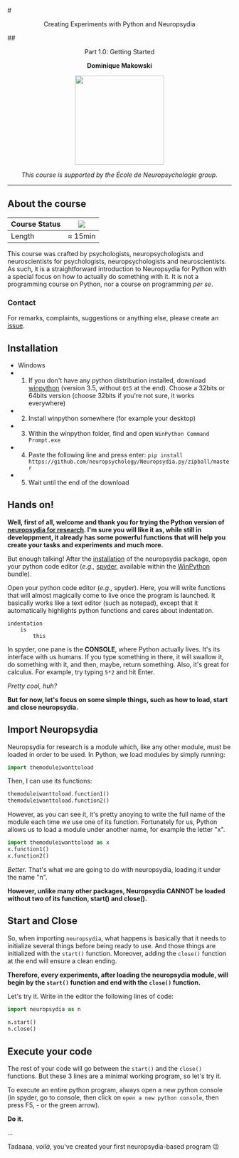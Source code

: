 #<p align="center">Creating Experiments with Python and Neuropsydia</p>
##<p align="center">Part 1.0: Getting Started</p>
**<p align="center">Dominique Makowski</p>**

<p align="center"><img src="https://biblineuropsy.files.wordpress.com/2016/08/n.png" width="200"></p>


*<p align="center">This course is supported by the École de Neuropsychologie group.</p>*

---

## About the course


| Course Status | ![](https://img.shields.io/badge/status-open-brightgreen.svg) |
|---------------|---|
| Length | ≈ 15min |


This course was crafted by psychologists, neuropsychologists and neuroscientists for psychologists, neuropsychologists and neuroscientists.
As such, it is a straightforward introduction to Neuropsydia for Python with a special focus on how to actually do something with it.
It is not a programming course on Python, nor a course on programming *per se*.

### Contact

For remarks, complaints, suggestions or anything else, please create an [issue](https://github.com/neuropsychology/Courses/issues).

## Installation

- Windows
 - 1. If you don't have any python distribution installed, download [winpython](https://winpython.github.io/) (version 3.5, without `Qt5` at the end). Choose a 32bits or 64bits version (choose 32bits if you're not sure, it works everywhere)
 - 2. Install winpython somewhere (for example your desktop)
 - 3. Within the winpython folder, find and open `WinPython Command Prompt.exe`
 - 4. Paste the following line and press enter: `pip install https://github.com/neuropsychology/Neuropsydia.py/zipball/master`
 - 5. Wait until the end of the download

## Hands on!

**Well, first of all, welcome and thank you for trying the Python version of [neuropsydia for research](https://github.com/neuropsychology/neuropsychology.R). I'm sure you will like it as, while still in developpment, it already has some powerful functions that will help you create your tasks and experiments and much more.**
 
But enough talking! After the [installation](https://github.com/neuropsychology/Neuropsydia.py#installation) of the neuropsydia package, open your python code editor (*e.g.,* [spyder](https://pythonhosted.org/spyder/installation.html), available within the [WinPython](https://winpython.github.io/) bundle).
 
Open your python code editor (*e.g.,* spyder). Here, you will write functions that will almost magically come to live once the program is launched. It basically works like a text editor (such as notepad), except that it automatically highlights python functions and cares about indentation.
```
indentation
    is
        this
```
In spyder, one pane is the **CONSOLE**, where Python actually lives. It's its interface with us humans. If you type something in there, it will swallow it, do something with it, and then, maybe, return something. Also, it's great for calculus. For example, try typing ```5*2``` and hit Enter.
 
*Pretty cool, huh?*
 
**But for now, let's focus on some simple things, such as how to load, start and close neuropsydia.**
 
 
## Import Neuropsydia
 
Neuropsydia for research is a module which, like any other module, must be loaded in order to be used. In Python, we load modules by simply running:
```python
import themoduleiwanttoload
```
Then, I can use its functions:

```python
themoduleiwanttoload.function1()
themoduleiwanttoload.function2()
```
However, as you can see it, it's pretty anoying to write the full name of the module each time we use one of its function. Fortunately for us, Python allows us to load a module under another name, for example the letter "x".
```python
import themoduleiwanttoload as x
x.function1()
x.function2()
```
*Better.* That's what we are going to do with neuropsydia, loading it under the name "n".
 
**However, unlike many other packages, Neuropsydia CANNOT be loaded without two of its function, start() and close().**
 
 
 
## Start and Close
 
So, when importing `neuropsydia`, what happens is basically that it needs to initialize several things before being ready to use. And those things are initialized with the `start()` function. Moreover, adding the `close()` function at the end will ensure a clean ending.
 
**Therefore, every experiments, after loading the neuropsydia module, will begin by the `start()` function and end with the `close()` function.**
 
Let's try it. Write in the editor the following lines of code:

```python
import neuropsydia as n
 
n.start()
n.close()
``` 
 
 
## Execute your code
 
The rest of your code will go between the `start()` and the `close()` functions. But these 3 lines are a minimal working program, so let's try it.
 
To execute an entire python program, always open a new python console (in spyder, go to console, then click on `open a new python console`, then press F5, - or the green arrow).
 
**Do it.**
 
...
 
Tadaaaa, *voilà*, you've created your first neuropsydia-based program :wink:
